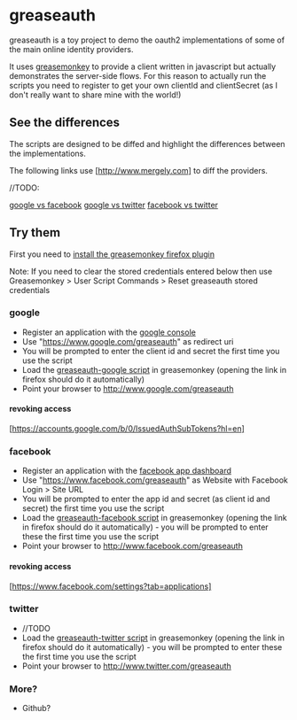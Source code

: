 greaseauth
==========

greaseauth is a toy project to demo the oauth2 implementations of some of the main online identity providers.

It uses [greasemonkey](https://addons.mozilla.org/en-US/firefox/addon/greasemonkey/) to provide a client written in javascript but actually demonstrates the server-side flows. For this reason to actually run the scripts you need to register to get your own clientId and clientSecret (as I don't really want to share mine with the world!)

## See the differences

The scripts are designed to be diffed and highlight the differences between the implementations.

The following links use [http://www.mergely.com] to diff the providers. 

//TODO:

[google vs facebook](http://www.mergely.com)
[google vs twitter](http://www.mergely.com)
[facebook vs twitter](http://www.mergely.com)

## Try them

First you need to [install the greasemonkey firefox plugin](https://addons.mozilla.org/en-US/firefox/addon/greasemonkey/)

Note: If you need to clear the stored credentials entered below then use Greasemonkey > User Script Commands > Reset greaseauth stored credentials

### google

* Register an application with the [google console](https://code.google.com/apis/console#access) 
* Use "https://www.google.com/greaseauth" as redirect uri 
* You will be prompted to enter the client id and secret the first time you use the script
* Load the [greaseauth-google script](https://github.com/parker0phil/greaseauth/raw/master/greaseauth-google.user.js) in greasemonkey (opening the link in firefox should do it automatically)
* Point your browser to http://www.google.com/greaseauth

#### revoking access

[https://accounts.google.com/b/0/IssuedAuthSubTokens?hl=en]

### facebook

* Register an application with the [facebook app dashboard](https://developers.facebook.com/apps) 
* Use "https://www.facebook.com/greaseauth" as Website with Facebook Login > Site URL
* You will be prompted to enter the app id and secret (as client id and secret) the first time you use the script
* Load the [greaseauth-facebook script](https://github.com/parker0phil/greaseauth/raw/master/greaseauth-facebook.user.js) in greasemonkey (opening the link in firefox should do it automatically)  - you will be prompted to enter these the first time you use the script
* Point your browser to http://www.facebook.com/greaseauth

#### revoking access

[https://www.facebook.com/settings?tab=applications]

### twitter

* //TODO
* Load the [greaseauth-twitter script](https://github.com/parker0phil/greaseauth/raw/master/greaseauth-twitter.user.js) in greasemonkey (opening the link in firefox should do it automatically)  - you will be prompted to enter these the first time you use the script
* Point your browser to http://www.twitter.com/greaseauth

### More?

* Github?



